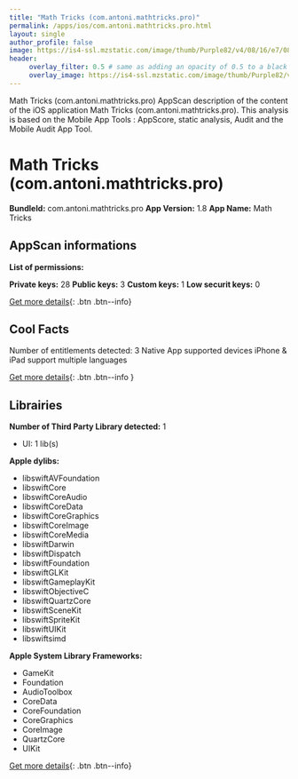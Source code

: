 ```yaml
---
title: "Math Tricks (com.antoni.mathtricks.pro)"
permalink: /apps/ios/com.antoni.mathtricks.pro.html
layout: single
author_profile: false
image: https://is4-ssl.mzstatic.com/image/thumb/Purple82/v4/08/16/e7/0816e7f8-4d23-9cf0-1dcd-608fb50787d5/mzl.mtjzbanr.jpg/512x512bb.jpg
header: 
     overlay_filter: 0.5 # same as adding an opacity of 0.5 to a black background
     overlay_image: https://is4-ssl.mzstatic.com/image/thumb/Purple82/v4/08/16/e7/0816e7f8-4d23-9cf0-1dcd-608fb50787d5/mzl.mtjzbanr.jpg/512x512bb.jpg
---
```

Math Tricks (com.antoni.mathtricks.pro) AppScan description of the content of the iOS application Math Tricks (com.antoni.mathtricks.pro). This analysis is based on the Mobile App Tools : AppScore, static analysis, Audit and the Mobile Audit App Tool.

# Math Tricks (com.antoni.mathtricks.pro)

**BundleId:** com.antoni.mathtricks.pro
**App Version:** 1.8
**App Name:** Math Tricks


## AppScan informations 

**List of permissions:** 
  
  
**Private keys:** 28
**Public keys:** 3
**Custom keys:** 1
**Low securit keys:** 0
  
[Get more details](/pricing.html){: .btn .btn--info}

## Cool Facts

Number of entitlements detected: 3
Native App
supported devices iPhone & iPad
support multiple languages
  
[Get more details](/pricing.html){: .btn .btn--info }

## Librairies 
**Number of Third Party Library detected:** 1
- UI: 1 lib(s)


**Apple dylibs:**
- libswiftAVFoundation
- libswiftCore
- libswiftCoreAudio
- libswiftCoreData
- libswiftCoreGraphics
- libswiftCoreImage
- libswiftCoreMedia
- libswiftDarwin
- libswiftDispatch
- libswiftFoundation
- libswiftGLKit
- libswiftGameplayKit
- libswiftObjectiveC
- libswiftQuartzCore
- libswiftSceneKit
- libswiftSpriteKit
- libswiftUIKit
- libswiftsimd


**Apple System Library Frameworks:**
- GameKit
- Foundation
- AudioToolbox
- CoreData
- CoreFoundation
- CoreGraphics
- CoreImage
- QuartzCore
- UIKit


  
[Get more details](/pricing.html){: .btn .btn--info}

